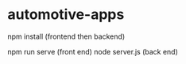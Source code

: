 # automotive-apps

npm install (frontend then backend)

npm run serve (front end)
node server.js (back end)

